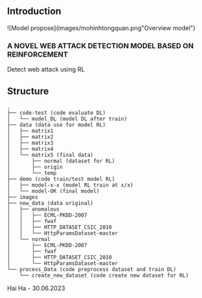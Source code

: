 ## Introduction
![Model propose](images/mohinhtongquan.png"Overview model")

### A NOVEL WEB ATTACK DETECTION MODEL BASED ON REINFORCEMENT

Detect web attack using RL

## Structure

```
.
├── code-test (code evaluate DL)
│   └── model_DL (model DL after train)
├── data (data use for model RL)
│   ├── matrix1
│   ├── matrix2
│   ├── matrix3
│   ├── matrix4
│   └── matrix5 (final data)
│       ├── normal (dataset for RL)
│       ├── origin
│       └── temp
├── demo (code train/test model RL)
│   ├── model-x-x (model RL train at x/x)
│   └── model-OK (final model)
├── images 
├── new_data (data original)
│   ├── anomalous
│   │   ├── ECML-PKDD-2007
│   │   ├── fwaf
│   │   ├── HTTP_DATASET_CSIC_2010
│   │   └── HttpParamsDataset-master
│   └── normal
│       ├── ECML-PKDD-2007
│       ├── fwaf
│       ├── HTTP_DATASET_CSIC_2010
│       └── HttpParamsDataset-master
└── process_Data (code preprocess dataset and train DL)
    └── create_new_dataset (code create new dataset for RL)
```

Hai Ha - 30.06.2023